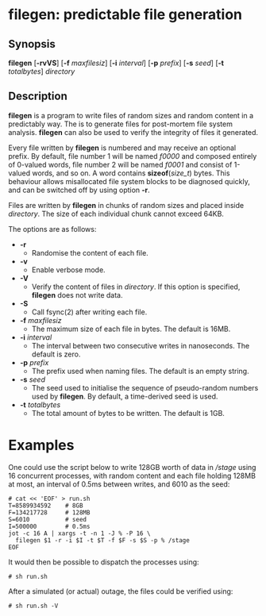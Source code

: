 # filegen: predictable file generation

## Synopsis
**filegen** [**-rvVS**] [**-f** *maxfilesiz*] [**-i** *interval*] [**-p** *prefix*] [**-s** *seed*] [**-t** *totalbytes*] *directory*

## Description
**filegen** is a program to write files of random sizes and random content in a predictably way. The is to generate files for post-mortem file system analysis. **filegen** can also be used to verify the integrity of files it generated.

Every file written by **filegen** is numbered and may receive an optional prefix. By default, file number 1 will be named *f0000* and composed entirely of 0-valued words, file number 2 will be named *f0001* and consist of 1-valued words, and so on. A word contains **sizeof**(*size_t*) bytes. This behaviour allows misallocated file system blocks to be diagnosed quickly, and can be switched off by using option **-r**.

Files are written by **filegen** in chunks of random sizes and placed inside *directory*. The size of each individual chunk cannot exceed 64KB.

The options are as follows:

* **-r**
  * Randomise the content of each file.
* **-v**
  * Enable verbose mode.
* **-V**
  * Verify the content of files in *directory*. If this option is specified, **filegen** does not write data.
* **-S**
  * Call fsync(2) after writing each file.
* **-f** *maxfilesiz*
  * The maximum size of each file in bytes. The default is 16MB.
* **-i** *interval*
  * The interval between two consecutive writes in nanoseconds. The default is zero.
* **-p** *prefix*
  * The prefix used when naming files. The default is an empty string.
* **-s** *seed*
  * The seed used to initialise the sequence of pseudo-random numbers used by **filegen**. By default, a time-derived seed is used.
* **-t** *totalbytes*
  * The total amount of bytes to be written. The default is 1GB.

# Examples

One could use the script below to write 128GB worth of data in */stage* using 16 concurrent processes, with random content and each file holding 128MB at most, an interval of 0.5ms between writes, and 6010 as the seed:

```
# cat << 'EOF' > run.sh
T=8589934592    # 8GB
F=134217728     # 128MB
S=6010          # seed
I=500000        # 0.5ms
jot -c 16 A | xargs -t -n 1 -J % -P 16 \
  filegen $1 -r -i $I -t $T -f $F -s $S -p % /stage
EOF
```

It would then be possible to dispatch the processes using:

```
# sh run.sh
```

After a simulated (or actual) outage, the files could be verified using:

```
# sh run.sh -V
```

